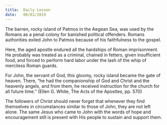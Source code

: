 ```yaml
---
title:  Daily Lesson
date:   06/01/2019
---
```


The barren, rocky island of Patmos in the Aegean Sea, was used by the Romans as a penal colony for banished political offenders. Romans authorities exiled John to Patmos because of his faithfulness to the gospel.

Here, the aged apostle endured all the hardships of Roman imprisonment. He probably was treated as a criminal, chained in fetters, given insufficient food, and forced to perform hard labor under the lash of the whip of merciless Roman guards.

For John, the servant of God, this gloomy, rocky island became the gate of heaven. There, “he had the companionship of God and Christ and the heavenly angels, and from them, he received instruction for the church for all future time.” (Ellen G. White, The Acts of the Apostles, pp. 570)

The followers of Christ should never forget that whenever they find themselves in circumstances similar to those of John, they are not left alone. The same Jesus who came to John with the words of hope and encouragement still is present with His people to sustain and support them.
